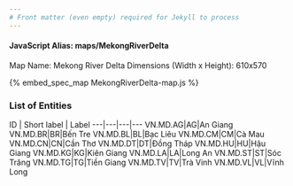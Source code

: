 ```yaml
---
# Front matter (even empty) required for Jekyll to process
---
```


#### JavaScript Alias: maps/MekongRiverDelta

Map Name: Mekong River Delta
Dimensions (Width x Height): 610x570



{% embed_spec_map MekongRiverDelta-map.js %}

### List of Entities

ID | Short label | Label
---|---|---|---
VN.MD.AG|AG|An Giang
VN.MD.BR|BR|Bến Tre
VN.MD.BL|BL|Bạc Liêu
VN.MD.CM|CM|Cà Mau
VN.MD.CN|CN|Cần Thơ
VN.MD.DT|DT|Đồng Tháp
VN.MD.HU|HU|Hậu Giang
VN.MD.KG|KG|Kiên Giang
VN.MD.LA|LA|Long An
VN.MD.ST|ST|Sóc Trăng
VN.MD.TG|TG|Tiền Giang
VN.MD.TV|TV|Trà Vinh
VN.MD.VL|VL|Vĩnh Long